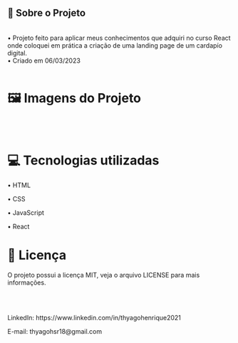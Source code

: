 <h2>📄 Sobre o Projeto</h2>
<br>
• Projeto feito para aplicar meus conhecimentos que adquiri no curso React onde coloquei em prática a criação de uma landing page de um cardapío digital.
<br>
• Criado em 06/03/2023
<br><br>
<h1>🖼️ Imagens do Projeto </h1>


<br><br>
<h1>💻 Tecnologias utilizadas</h1>
<p>• HTML</p>
<p>• CSS</p>
<p>• JavaScript</p>
<p>• React</p>
<h1>📝 Licença </h1>
<p>O projeto possui a licença MIT, veja o arquivo LICENSE para mais informações.</p>
<br><br>
<p>LinkedIn: https://www.linkedin.com/in/thyagohenrique2021</p>
<p>E-mail: thyagohsr18@gmail.com</p>
